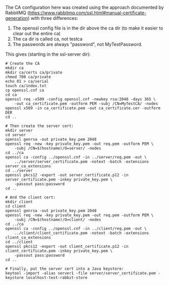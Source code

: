 
The CA configuration here was created using the approach documented by RabbitMQ (https://www.rabbitmq.com/ssl.html#manual-certificate-generation) with three differences:
1. The openssl config file is in the dir above the ca dir (to make it easier to clear out the entire ca)
1. The ca dir is called ca, not testca
1. The passwords are always "password", not MyTestPassword.

This gives (starting in the ssl-server dir):
```
# Create the CA
mkdir ca
mkdir ca/certs ca/private
chmod 700 ca/private
echo 01 > ca/serial
touch ca/index.txt
cp openssl.cnf ca
cd ca
openssl req -x509 -config openssl.cnf -newkey rsa:2048 -days 365 \
    -out ca_certificate.pem -outform PEM -subj /CN=MyTestCA/ -nodes
openssl x509 -in ca_certificate.pem -out ca_certificate.cer -outform DER
cd ..

# Then create the server cert:
mkdir server
cd server
openssl genrsa -out private_key.pem 2048
openssl req -new -key private_key.pem -out req.pem -outform PEM \
    -subj /CN=$(hostname)/O=server/ -nodes
cd ../ca
openssl ca -config ../openssl.cnf -in ../server/req.pem -out \
    ../server/server_certificate.pem -notext -batch -extensions server_ca_extensions
cd ../server
openssl pkcs12 -export -out server_certificate.p12 -in server_certificate.pem -inkey private_key.pem \
    -passout pass:password
cd ..

# And the client cert:
mkdir client
cd client
openssl genrsa -out private_key.pem 2048
openssl req -new -key private_key.pem -out req.pem -outform PEM \
    -subj /CN=$(hostname)/O=client/ -nodes
cd ../ca
openssl ca -config ../openssl.cnf -in ../client/req.pem -out \
    ../client/client_certificate.pem -notext -batch -extensions client_ca_extensions
cd ../client
openssl pkcs12 -export -out client_certificate.p12 -in client_certificate.pem -inkey private_key.pem \
    -passout pass:password
cd ..

# Finally, put the server cert into a Java keystore:
keytool -import -alias server1 -file server/server_certificate.pem -keystore localhost-test-rabbit-store
```

